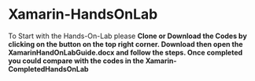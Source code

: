 # Xamarin-HandsOnLab

To Start with the Hands-On-Lab please <b>Clone or Download<b> the Codes by clicking on the button on the top right corner.
Download then open the XamarinHandOnLabGuide.docx and follow the steps. 
<b>Once completed you could compare with the codes in the Xamarin-CompletedHandsOnLab<b>
